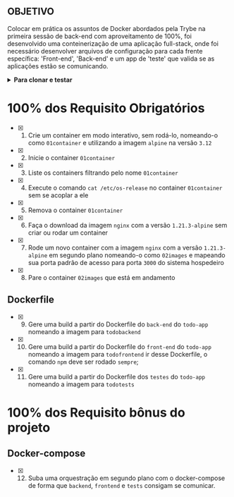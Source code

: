 ## OBJETIVO
Colocar em prática os assuntos de Docker abordados pela Trybe na primeira sessão de back-end com aproveitamento de 100%, foi desenvolvido uma conteinerização de uma aplicação full-stack, onde foi necessário desenvolver arquivos de configuração para cada frente específica: 'Front-end', 'Back-end' e um app de 'teste' que valida se as aplicações estão se comunicando.

<details>
<summary><strong>Para clonar e testar</strong></summary><br />

1. Clone o repositório
 
```
git clone git@github.com:georgia-rocha/docker-todo-list.git
```
 
 * Entre na pasta do repositório que você acabou de clonar:
 
 ```
 cd docker-todo-list
 ```
<details>
<summary>2. Escolha se vai rodar o projeto localmente ou pelo Docker e faça o npm install:</summary>
 
 <details>
  <summary><strong>🐋 Rodando no Docker vs Localmente</strong></summary><br />

  ## Com Docker

  **:warning: Antes de começar, seu docker-compose precisa estar na versão 1.29 ou superior. [Veja aqui](https://www.digitalocean.com/community/tutorials/how-to-install-and-use-docker-compose-on-ubuntu-20-04-pt) ou [na documentação](https://docs.docker.com/compose/install/) como instalá-lo. No primeiro artigo, você pode substituir onde está com `1.26.0` por `1.29.2`.**

  > :information_source: Rode os serviços `node` e `db` com o comando `docker-compose up -d`.
  - Lembre-se de parar o `mysql` se estiver usando localmente na porta padrão (`3306`), ou adapte, caso queria fazer uso da aplicação em containers
  - Esses serviços irão inicializar um container chamado `all_for_one` e outro chamado `all_for_one_db`.
  - A partir daqui você pode rodar o container `all_for_one` via CLI ou abri-lo no VS Code.

  > :information_source: Use o comando `docker exec -it all_for_one bash`.
  - Ele te dará acesso ao terminal interativo do container criado pelo compose, que está rodando em segundo plano.
  - As credencias de acesso ao banco de dados estão definidas no arquivo `docker-compose.yml`, e são acessíveis no container através das variáveis de ambiente `MYSQL_USER` e `MYSQL_PASSWORD`. 💡

  > :information_source: Instale as dependências [**Caso existam**] com `npm install`. (Instale dentro do container)

  - **:warning: Atenção:** Caso opte por utilizar o Docker, **TODOS** os comandos disponíveis no `package.json` (npm start, npm test, npm run dev, ...) devem ser executados **DENTRO** do container, ou seja, no terminal que aparece após a execução do comando `docker exec` citado acima.

  - **:warning: Atenção:** O **git** dentro do container não vem configurado com suas credenciais. Ou faça os commits fora do container, ou configure as suas credenciais do git dentro do container.

  - **:warning: Atenção:** Não rode o comando npm audit fix! Ele atualiza várias dependências do projeto, e essa atualização gera conflitos com o avaliador.

  - ✨ **Dica:** A extensão `Remote - Containers` (que estará na seção de extensões recomendadas do VS Code) é indicada para que você possa desenvolver sua aplicação no container Docker direto no VS Code, como você faz com seus arquivos locais.

   <br />

  ## Sem Docker

  > :information_source: Instale as dependências [**Caso existam**] com `npm install`

  - **:warning: Atenção:** Não rode o comando npm audit fix! Ele atualiza várias dependências do projeto, e essa atualização gera conflitos com o avaliador.

  - **✨ Dica:** Para rodar o projeto desta forma, obrigatoriamente você deve ter o `node` instalado em seu computador.
  - **✨ Dica:** O avaliador espera que a versão do `node` utilizada seja a 16.

  <br/>
</details>

<details>
  <summary><strong>📑 Instruções para testar as queries</strong></summary><br />

  #### Para executar os testes locais com Docker 🐋

  - Após ter seguido os passos anteriores do `docker-compose up -d` e `docker exec -it all_for_one bash`, dentro do terminal interativo do container, rode:
  ```sh
  npm test
  ```

  #### Para executar os testes locais usando a instalação do MySQL feita na sua máquina 💻

  - Para executar localmente os testes é preciso escrever o seguinte no seu terminal:
  ```sh
  MYSQL_USER=<SEU_NOME_DE_PESSOA_USUARIA> MYSQL_PASSWORD=<SUA SENHA> HOSTNAME=<NOME_DO_HOST> PORT=<PORTA> npm test
  ```

  - Não esqueça de substituir os locais indicados com `< >` por suas credenciais:
  ```sh
  MYSQL_USER=root MYSQL_PASSWORD=password HOSTNAME=localhost PORT=3306 npm test
  ```

  #### Dicas e pontos de atenção

  - ✨ **Dica:** variáveis de ambiente definidas na mesma linha do comando valem apenas para aquele comando. Se preferir, você pode exportar as variáveis de ambiente para toda a _sessão_ (todos os comandos até você fechar aquele terminal). Por exemplo:
  ```sh
  export MYSQL_USER=root MYSQL_PASSWORD=password HOSTNAME=localhost PORT=3306
  ```
  > E depois disso você só precisa rodar `npm test` quando for testar os projetos.

  - ✨ **Dica:** Caso queira utilizar _Docker_ para rodar os testes localmente, basta executar o comando:
  ```sh
  docker run -p 3306:3306 --name mysql_57 -e MYSQL_ROOT_PASSWORD=1234 -d mysql:5.7 mysqld --default-authentication-plugin=mysql_native_password
  ```
  - Depois de usar o comando acima, agora basta executar os testes digitando no terminal:
  ```sh
  MYSQL_USER=root MYSQL_PASSWORD=1234 HOSTNAME=localhost npm test
  ```

  <details close>
    <summary>O que está sendo feito na dica acima</summary>
    <br>

    - :point_right: flag --name:
    > Define um nome para o nosso _container_: "meu-mysql-5_7".

    - :point_right: flag -e:
    > Define a variável de ambiente "MYSQL_ROOT_PASSWORD" com o valor "1234".

    - :point_right: flag -d:
    > Define que o container rode em segundo plano.

    - :point_right: flag -p:
    > Mapeia uma porta local a uma porta do _container_.

    - :point_right: mysql:5.7:
    > Define qual versão da imagem  mySQL queremos, no caso, a 5.7, que é a esperada pelo avaliador.
  </details>

  - **:warning: Atenção:** O avaliador espera que a versão do  MySQL seja a 5.7. Em caso de erro nos testes, verifique se essa é a versão que está sendo usada por você.

  - **:warning: Atenção:** Não é necessário colocar `USE northwind` ou `SET SQL_SAFE_UPDATES = 0;` no início dos seus arquivos

  - **:warning: Atenção:** Após a execução dos teste locais, o banco de dados `northwind` é recriado :warning:
</details>
</details>

3. Verifique se os testes estão executando:
```
 npm test
 ```
</details>

# 100% dos Requisito Obrigatórios

- [x] 1. Crie um container em modo interativo, sem rodá-lo, nomeando-o como `01container` e utilizando a imagem `alpine` na versão `3.12`

- [x] 2. Inicie o container `01container`

- [x] 3. Liste os containers filtrando pelo nome `01container`

- [x] 4. Execute o comando `cat /etc/os-release` no container `01container` sem se acoplar a ele

- [x] 5. Remova o container `01container`

- [x] 6. Faça o download da imagem `nginx` com a versão `1.21.3-alpine` sem criar ou rodar um container

- [x] 7. Rode um novo container com a imagem  `nginx` com a versão `1.21.3-alpine` em segundo plano nomeando-o como `02images` e mapeando sua porta padrão de acesso para porta `3000` do sistema hospedeiro

- [x] 8. Pare o container `02images` que está em andamento

## Dockerfile

- [x] 9. Gere uma build a partir do Dockerfile do `back-end` do `todo-app` nomeando a imagem para `todobackend`

- [x] 10. Gere uma build a partir do Dockerfile do `front-end` do `todo-app` nomeando a imagem para `todofrontend`
ir desse Dockerfile, o comando `npm` deve ser rodado `sempre`;

- [x] 11. Gere uma build a partir do Dockerfile dos `testes` do `todo-app` nomeando a imagem para `todotests`

# 100% dos Requisito bônus do projeto

## Docker-compose

- [x] 12. Suba uma orquestração em segundo plano com o docker-compose de forma que `backend`, `frontend` e `tests` consigam se comunicar.
